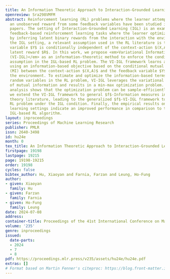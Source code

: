```yaml
---
title: An Information Theoretic Approach to Interaction-Grounded Learning
openreview: Sra298VMFM
abstract: Reinforcement learning (RL) problems where the learner attempts to infer
  an unobserved reward from some feedback variables have been studied in several recent
  papers. The setting of Interaction-Grounded Learning (IGL) is an example of such
  feedback-based reinforcement learning tasks where the learner optimizes the return
  by inferring latent binary rewards from the interaction with the environment. In
  the IGL setting, a relevant assumption used in the RL literature is that the feedback
  variable $Y$ is conditionally independent of the context-action $(X,A)$ given the
  latent reward $R$. In this work, we propose <em>Variational Information-based IGL
  (VI-IGL)</em> as an information-theoretic method to enforce the conditional independence
  assumption in the IGL-based RL problem. The VI-IGL framework learns a reward decoder
  using an information-based objective based on the conditional mutual information
  (MI) between the context-action $(X,A)$ and the feedback variable $Y$ observed from
  the environment. To estimate and optimize the information-based terms for the continuous
  random variables in the RL problem, VI-IGL leverages the variational representation
  of mutual information and results in a min-max optimization problem. Theoretical
  analysis shows that the optimization problem can be sample-efficiently solved. Furthermore,
  we extend the VI-IGL framework to general $f$-Information measures in the information
  theory literature, leading to the generalized $f$-VI-IGL framework to address the
  RL problem under the IGL condition. Finally, the empirical results on several reinforcement
  learning settings indicate an improved performance in comparison to the previous
  IGL-based RL algorithm.
layout: inproceedings
series: Proceedings of Machine Learning Research
publisher: PMLR
issn: 2640-3498
id: hu24e
month: 0
tex_title: An Information Theoretic Approach to Interaction-Grounded Learning
firstpage: 19198
lastpage: 19215
page: 19198-19215
order: 19198
cycles: false
bibtex_author: Hu, Xiaoyan and Farnia, Farzan and Leung, Ho-Fung
author:
- given: Xiaoyan
  family: Hu
- given: Farzan
  family: Farnia
- given: Ho-Fung
  family: Leung
date: 2024-07-08
address:
container-title: Proceedings of the 41st International Conference on Machine Learning
volume: '235'
genre: inproceedings
issued:
  date-parts:
  - 2024
  - 7
  - 8
pdf: https://proceedings.mlr.press/v235/assets/hu24e/hu24e.pdf
extras: []
# Format based on Martin Fenner's citeproc: https://blog.front-matter.io/posts/citeproc-yaml-for-bibliographies/
---
```

